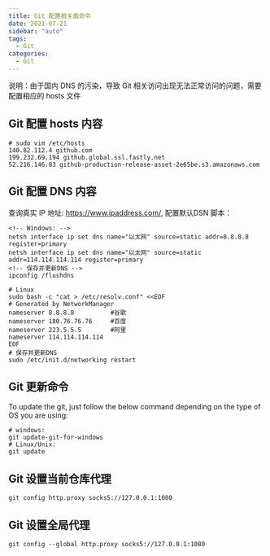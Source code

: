 ```yaml
---
title: Git 配置相关面命令
date: 2021-07-21
sidebar: "auto"
tags:
  - Git
categories:
  - Git
---
```


说明：由于国内 DNS 的污染，导致 Git 相关访问出现无法正常访问的问题，需要配置相应的 hosts 文件
## Git 配置 hosts 内容   

```shell
# sudo vim /etc/hosts
140.82.112.4 github.com
199.232.69.194 github.global.ssl.fastly.net
52.216.146.83 github-production-release-asset-2e65be.s3.amazonaws.com
```

## Git 配置 DNS 内容
查询真实 IP 地址: https://www.ipaddress.com/,
配置默认DSN 脚本：

```batch
<!-- Windows: -->
netsh interface ip set dns name="以太网" source=static addr=8.8.8.8 register=primary
netsh interface ip set dns name="以太网" source=static addr=114.114.114.114 register=primary
<!-- 保存并更新DNS -->
ipconfig /flushdns
```

```shell
# Linux
sudo bash -c "cat > /etc/resolv.conf" <<EOF
# Generated by NetworkManager
nameserver 8.8.8.8 			#谷歌
nameserver 180.76.76.76 	#百度
nameserver 223.5.5.5		#阿里
nameserver 114.114.114.114  
EOF
# 保存并更新DNS
sudo /etc/init.d/networking restart
```

## Git 更新命令
To update the git, just follow the below command depending on the type of OS you are using:

```shell
# windows: 
git update-git-for-windows
# Linux/Unix: 
git update
```

## Git 设置当前仓库代理
```shell
git config http.proxy socks5://127.0.0.1:1080
```

## Git 设置全局代理
```shell
git config --global http.proxy socks5://127.0.0.1:1080
```